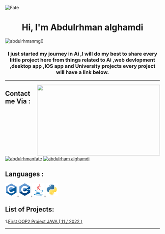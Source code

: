 ![Fate](https://user-images.githubusercontent.com/93158698/190458022-10551aa3-1559-4db2-9a1c-f6d32f1d4896.png)

<h1 align="center">Hi, I'm Abdulrhman alghamdi</h1>
<p align="left"> <img src="https://komarev.com/ghpvc/?username=abdulrhmanmg0&label=Profile%20views&color=0e75b6&style=flat" alt="abdulrhmanmg0" /> </p>

<h3 align="center">I just started my journey in Ai ,I will do my best to share every little project here from things related to Ai ,web devlopment ,desktop app ,IOS app and University projects every project will have a link below. </h3>

---
<img align= "right" src="https://user-images.githubusercontent.com/93158698/190493066-60f35d07-da31-4646-8804-13ddbbf869d3.gif" width="400" height="230" />


<h2>Contact me Via :</h2>
<p align="left">
<a href="https://twitter.com/abdulrhmanfate" target="blank"><img align="center" src="https://raw.githubusercontent.com/rahuldkjain/github-profile-readme-generator/master/src/images/icons/Social/twitter.svg" alt="abdulrhmanfate" height="30" width="40" /></a>
<a href="https://sa.linkedin.com/in/abdulrhman-alghamdi-fate?trk=profile-badge" target="blank"><img align="center" src="https://raw.githubusercontent.com/rahuldkjain/github-profile-readme-generator/master/src/images/icons/Social/linked-in-alt.svg" alt="abdulrham alghamdi" height="30" width="40" /></a>
</p>


<h2 align="left">Languages :</h2>
<p align="left"> <a href="https://www.cprogramming.com/" target="_blank" rel="noreferrer"> <img src="https://raw.githubusercontent.com/devicons/devicon/master/icons/c/c-original.svg" alt="c" width="40" height="40"/> </a> <a href="https://www.w3schools.com/cpp/" target="_blank" rel="noreferrer"> <img src="https://raw.githubusercontent.com/devicons/devicon/master/icons/cplusplus/cplusplus-original.svg" alt="cplusplus" width="40" height="40"/> </a> <a href="https://www.java.com" target="_blank" rel="noreferrer"> <img src="https://raw.githubusercontent.com/devicons/devicon/master/icons/java/java-original.svg" alt="java" width="40" height="40"/> </a> <a href="https://www.python.org" target="_blank" rel="noreferrer"> <img src="https://raw.githubusercontent.com/devicons/devicon/master/icons/python/python-original.svg" alt="python" width="40" height="40"/> </a> 

<h2 align="left">
List of Projects:
</h2>

1.[First OOP2 Project JAVA ( 11 / 2022 ) ](https://github.com/Abdulrhmanmg0/OOP2-Project-Java)

---
